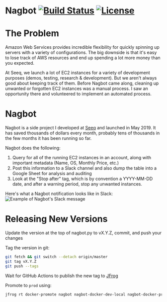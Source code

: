 Nagbot [![Build Status](https://img.shields.io/circleci/build/github/srosenthal/nagbot)](https://circleci.com/gh/srosenthal/nagbot) [![License](https://img.shields.io/github/license/srosenthal/nagbot)](https://github.com/srosenthal/nagbot/blob/master/LICENSE)
=========

# The Problem
Amazon Web Services provides incredible flexibility for quickly spinning up servers with a variety of configurations. The big downside is that it's easy to lose track of AWS resources and end up spending a lot more money than you expected.

At Seeq, we launch a lot of EC2 instances for a variety of development purposes (demos, testing, research & development). But we aren't always good about keeping track of them. Before Nagbot came along, cleaning up unwanted or forgotten EC2 instances was a manual process. I saw an opportunity there and volunteered to implement an automated process.


# Nagbot
Nagbot is a side project I developed at [Seeq](https://seeq.com) and launched in May 2019. It has saved thousands of dollars every month, probably tens of thousands in the few months it has been running so far.

Nagbot does the following:
1. Query for all of the running EC2 instances in an account, along with important metadata (Name, OS, Monthly Price, etc.)
2. Post this information to a Slack channel and also dump the table into a Google Sheet for analysis and auditing
3. Look at the "Stop after" tag, which is by convention a YYYY-MM-DD date, and after a warning period, stop any unwanted instances.

Here's what a Nagbot notification looks like in Slack:
![Example of Nagbot's Slack message](https://github.com/srosenthal/nagbot/blob/master/nagbot-slack.png "Example of Nagbot's Slack message")

# Releasing New Versions

Update the version at the top of nagbot.py to vX.Y.Z, commit, and push your changes

Tag the version in git:

```sh
git fetch && git switch --detach origin/master
git tag vX.Y.Z
git push --tags
```

Wait for GitHub Actions to publish the new tag to [JFrog](https://seeq.jfrog.io/ui/packages/docker:%2F%2Fnagbot)

Promote to `prod` using:

```sh
jfrog rt docker-promote nagbot nagbot-docker-dev-local nagbot-docker-prod-local --copy=true --source-tag=vX.Y.Z
```
